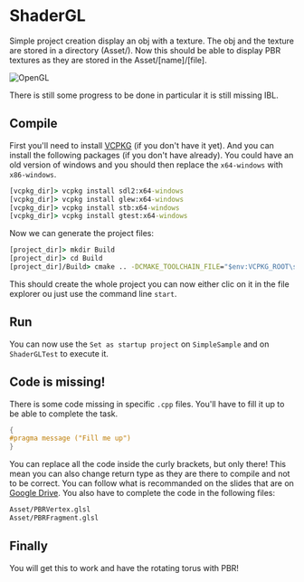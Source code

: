 # ShaderGL

Simple project creation display an obj with a texture. The obj and the texture are stored in a directory (Asset/). Now this should be able to display PBR textures as they are stored in the Asset/[name]/[file].

![OpenGL](https://github.com/anirul/ShaderGL-Classroom-2/raw/master/Asset/Capture.png "A textured torus rendered by OpenGL.")

There is still some progress to be done in particular it is still missing IBL.

## Compile

First you'll need to install [VCPKG](https://github.com/microsoft/vcpkg) (if you don't have it yet). And you can install the following packages (if you don't have already). You could have an old version of windows and you should then replace the `x64-windows` with `x86-windows`.

```cmd
[vcpkg_dir]> vcpkg install sdl2:x64-windows
[vcpkg_dir]> vcpkg install glew:x64-windows
[vcpkg_dir]> vcpkg install stb:x64-windows
[vcpkg_dir]> vcpkg install gtest:x64-windows
```

Now we can generate the project files:

```cmd
[project_dir]> mkdir Build
[project_dir]> cd Build
[project_dir]/Build> cmake .. -DCMAKE_TOOLCHAIN_FILE="$env:VCPKG_ROOT\scripts\buildsystems\vcpkg.cmake" -DVCPKG_TARGET_TRIPLET=x64-windows
```

This should create the whole project you can now either clic on it in the file explorer ou just use the command line `start`. 

## Run

You can now use the `Set as startup project` on `SimpleSample` and on `ShaderGLTest` to execute it.

## Code is missing!

There is some code missing in specific `.cpp` files. You'll have to fill it up to be able to complete the task.

```C++
{
#pragma message ("Fill me up")
}
```

You can replace all the code inside the curly brackets, but only there! This mean you can also change return type as they are there to compile and not to be correct. You can follow what is recommanded on the slides that are on [Google Drive](https://drive.google.com/drive/folders/1UPo4Qa21r3-8hqKwZxN_mEGCYtHEviWZ?usp=sharing). You also have to complete the code in the following files:

```cmd
Asset/PBRVertex.glsl
Asset/PBRFragment.glsl
```

## Finally

You will get this to work and have the rotating torus with PBR!
